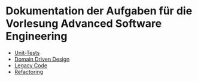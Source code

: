 # Dokumentation der Aufgaben für die Vorlesung Advanced Software Engineering

- [Unit-Tests](./unit-testing.pdf)
- [Domain Driven Design](./ddd.pdf)
- [Legacy Code](./legacy_code.pdf)
- [Refactoring](./refactoring.pdf)
